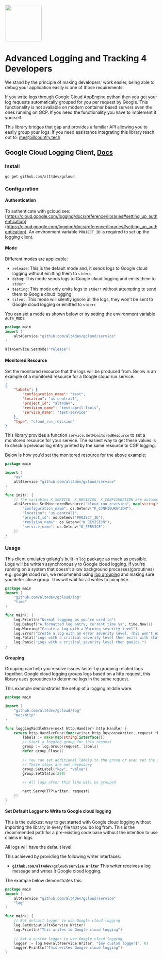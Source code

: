 <a href="https://alt4.dev"><img src="https://alt4.dev/banner.svg" alt="" height="120"></a>

# Advanced Logging and Tracking 4 Developers
We stand by the principle of making developers' work easier, being able to debug your application easily is one of those requirements.

If you write logs through Google Cloud AppEngine python then you get your log requests automatically grouped for you per request by Google.
This functionality is not available on modern container based servers even the ones running on GCP. If you need the functionality you have to implement it yourself.

This library bridges that gap and provides a familiar API allowing you to easily group your logs. If you need assistance integrating this library reach out to: [me@billcountry.tech](mailto:me@billcountry.tech)

## Google Cloud Logging Client, [Docs](https://pkg.go.dev/mod/github.com/alt4dev/gcloud)

### Install
```shell script
go get github.com/alt4dev/gcloud
```

### Configuration
#### Authentication
To authenticate with gcloud see: [https://cloud.google.com/logging/docs/reference/libraries#setting_up_authentication](https://cloud.google.com/logging/docs/reference/libraries#setting_up_authentication).
An environment variable `PROJECT_ID` is required to set up the logging client.

#### Mode
Different modes are applicable:
- `release`: This is the default mode and, it sends logs to Google cloud logging without emitting them to `stderr`
- `debug`: This mode sends logs to Google cloud logging and emits them to `stderr`
- `testing`: This mode only emits logs to `stderr` without attempting to send them to Google cloud logging
- `silent`: This mode will silently ignore all the logs, they won't be sent to Google cloud logging or emitted to `stderr`

You can set a mode as shown below or by setting the environment variable `ALT4_MODE`
```go
package main
import (
    alt4Service "github.com/alt4dev/gcloud/service"
)

alt4Service.SetMode("release")
```

#### Monitored Resource
Set the monitored resource that the logs will be produced from. Below is an example of a monitored resource for a Google cloud run service.
```json
{
    "labels": {
        "configuration_name": "test",
        "location": "us-central1",
        "project_id": "alt4dev",
        "revision_name": "test-april-fools",
        "service_name": "test-service"
    },
    "type": "cloud_run_revision"
}
```

This library provides a function `service.SetMonitoredResource` to set a monitored resource for your service.
The easiest way to get these values is to check a previous log entry printed by the same resource to CGP logging.

Below is how you'd set the monitored resource for the above example:
```go
package main

import (
	"os"
	alt4Service "github.com/alt4dev/gcloud/service"
)

func init() {
	// The variables K_SERVICE, K_REVISION, K_CONFIGURATION are automatically added to a running Cloud run container
	alt4Service.SetMonitoredResource("cloud_run_revision", map[string]string{
		"configuration_name": os.Getenv("K_CONFIGURATION"),
		"location": "us-central1",
		"project_id": os.Getenv("PROJECT_ID"),
		"revision_name": os.Getenv("K_REVISION"),
		"service_name": os.Getenv("K_SERVICE"),
    })   
}

```


### Usage
This client emulates golang's built in `log` package as much as possible. Logs will be written asynchronously to Google cloud logging.
If you're running on a system that doesn't allow background processes(goroutines) e.g. google cloud run,
we recommend using [log grouping](#grouping) and making sure you defer close group. This will wait for all writes to complete.
```go
package main
import (
    "github.com/alt4dev/gcloud/log"
    "time"
)

func main() {
    log.Println("Normal logging as you're used to")
    log.Debugf("A formatted log entry, current time %s", time.Now())
    log.Warning("Create a log with a Warning severity level")
    log.Error("Create a log with an error severity level. This won't exit after.")
    log.Fatal("Logs with a critical severity level then exits with status 1.")
    log.Panic("Logs with a critical severity level then panics.")
}
```

#### Grouping
Grouping can help you resolve issues faster by grouping related logs together.
Google cloud logging groups logs based on a http request, this library uses goroutines to determine logs in the same request.

This example demonstrates the setup of a logging middle ware.
```go
package main

import (
    "github.com/alt4dev/gcloud/log"
    "net/http"
)

func loggingMiddleWare(next http.Handler) http.Handler {
    return http.HandlerFunc(func(writer http.ResponseWriter, request *http.Request) {
		labels := make(map[string]interface{})
        // Start a logging group for this request
        group := log.Group(request, labels)
		defer group.Close()
		
		// You can set additional labels to the group or even set the status of the request
		// These steps are not necessary
		group.SetLabel("key", "value")
		group.SetStatus(200)

        // All logs after this line will be grouped

        next.ServeHTTP(writer, request)
    })
}

```

#### Set Default Logger to Write to Google cloud logging
This is the quickest way to get started with Google cloud logging without importing the library in every file that you do log from.
This is the recommended path for a pre-existing code base without the intention to use claims in logs.

All logs will have the default level.

This achieved by providing the following writer interfaces:
- **`github.com/alt4dev/gcloud/service.Writer`** This writer receives a log message and writes it Google cloud logging.

The example below demonstrates this:
```go
package main
import (
    alt4Service "github.com/alt4dev/gcloud/service"
    "log"
)

func main() {
    // Set default logger to use Google cloud logging
    log.SetOutput(alt4Service.Writer)
    log.Println("This writes to Google cloud logging")
    
    // Set a custom logger to use Google cloud logging
    logger := log.New(alt4Service.Writer, "[my custom logger]", 0)
    logger.Println("This writes Google cloud logging")
}
```

